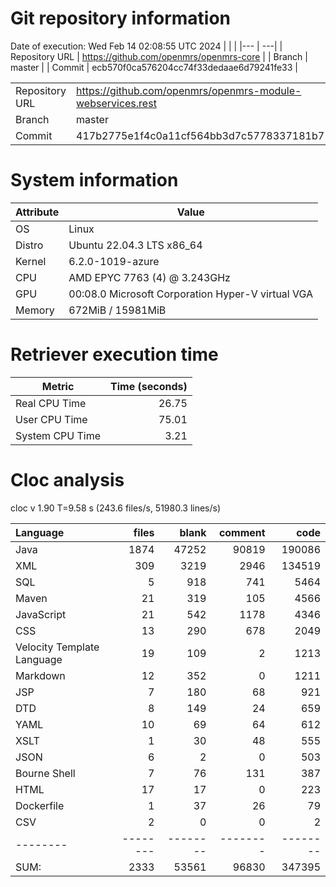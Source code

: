 # Git repository information
Date of execution: Wed Feb 14 02:08:55 UTC 2024
|    |    |
|--- | ---|
| Repository URL | https://github.com/openmrs/openmrs-core |
| Branch         | master |
| Commit         | ecb570f0ca576204cc74f33dedaae6d79241fe33 |

|    |    |
|--- | ---|
| Repository URL | https://github.com/openmrs/openmrs-module-webservices.rest |
| Branch         | master |
| Commit         | 417b2775e1f4c0a11cf564bb3d7c5778337181b7 |


# System information
| Attribute | Value |
| --------- | ----- |
| OS | Linux  |
| Distro | Ubuntu 22.04.3 LTS x86_64  |
| Kernel | 6.2.0-1019-azure  |
| CPU | AMD EPYC 7763 (4) @ 3.243GHz  |
| GPU | 00:08.0 Microsoft Corporation Hyper-V virtual VGA  |
| Memory | 672MiB / 15981MiB  |

# Retriever execution time
| Metric | Time (seconds) |
| --- | ---: |
| Real CPU Time | 26.75 |
| User CPU Time | 75.01 |
| System CPU Time | 3.21 |
<!--
Explainations:
- __Real CPU Time__: actual time the command has run (can be less than total time spent in user and system mode for multi-threaded processes)
- __User CPU Time__: time the command has spent running in user mode
- __System CPU Time__: time the command has spent running in system or kernel mode
-->

# Cloc analysis
cloc v 1.90  T=9.58 s (243.6 files/s, 51980.3 lines/s)

Language|files|blank|comment|code
:-------|-------:|-------:|-------:|-------:
Java|1874|47252|90819|190086
XML|309|3219|2946|134519
SQL|5|918|741|5464
Maven|21|319|105|4566
JavaScript|21|542|1178|4346
CSS|13|290|678|2049
Velocity Template Language|19|109|2|1213
Markdown|12|352|0|1211
JSP|7|180|68|921
DTD|8|149|24|659
YAML|10|69|64|612
XSLT|1|30|48|555
JSON|6|2|0|503
Bourne Shell|7|76|131|387
HTML|17|17|0|223
Dockerfile|1|37|26|79
CSV|2|0|0|2
--------|--------|--------|--------|--------
SUM:|2333|53561|96830|347395
